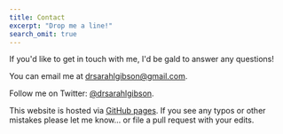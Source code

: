 ```yaml
---
title: Contact
excerpt: "Drop me a line!"
search_omit: true
---
```


If you'd like to get in touch with me, I'd be gald to answer any questions!

You can email me at [drsarahlgibson@gmail.com](mailto:drsarahlgibson@gmail.com).

Follow me on Twitter: [@drsarahlgibson](https://twitter.com/drsarahlgibson).

This website is hosted via [GitHub pages](https://github.com/sgibson91/sgibson91.github.io). If you see any typos or other mistakes please let me know... or file a pull request with your edits.

